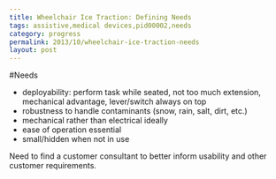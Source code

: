 ```yaml
---
title: Wheelchair Ice Traction: Defining Needs
tags: assistive,medical devices,pid00002,needs
category: progress
permalink: 2013/10/wheelchair-ice-traction-needs
layout: post
---
```


#Needs
* deployability: perform task while seated, not too much extension, mechanical advantage, lever/switch always on top
* robustness to handle contaminants (snow, rain, salt, dirt, etc.)
* mechanical rather than electrical ideally
* ease of operation essential
* small/hidden when not in use

Need to find a customer consultant to better inform usability and other customer requirements.
